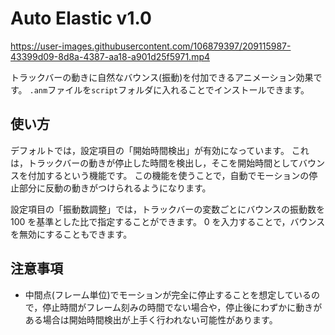 # Auto Elastic v1.0

https://user-images.githubusercontent.com/106879397/209115987-43399d09-8d8a-4387-aa18-a901d25f5971.mp4

トラックバーの動きに自然なバウンス(振動)を付加できるアニメーション効果です。
`.anm`ファイルを`script`フォルダに入れることでインストールできます。

## 使い方

デフォルトでは，設定項目の「開始時間検出」が有効になっています。
これは，トラックバーの動きが停止した時間を検出し，そこを開始時間としてバウンスを付加するという機能です。
この機能を使うことで，自動でモーションの停止部分に反動の動きがつけられるようになります。

設定項目の「振動数調整」では，トラックバーの変数ごとにバウンスの振動数を 100 を基準とした比で指定することができます。
0 を入力することで，バウンスを無効にすることもできます。

## 注意事項

- 中間点(フレーム単位)でモーションが完全に停止することを想定しているので，停止時間がフレーム刻みの時間でない場合や，停止後にわずかに動きがある場合は開始時間検出が上手く行われない可能性があります。

